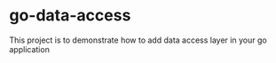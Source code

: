 # go-data-access
This project is to demonstrate how to add data access layer in your go application
